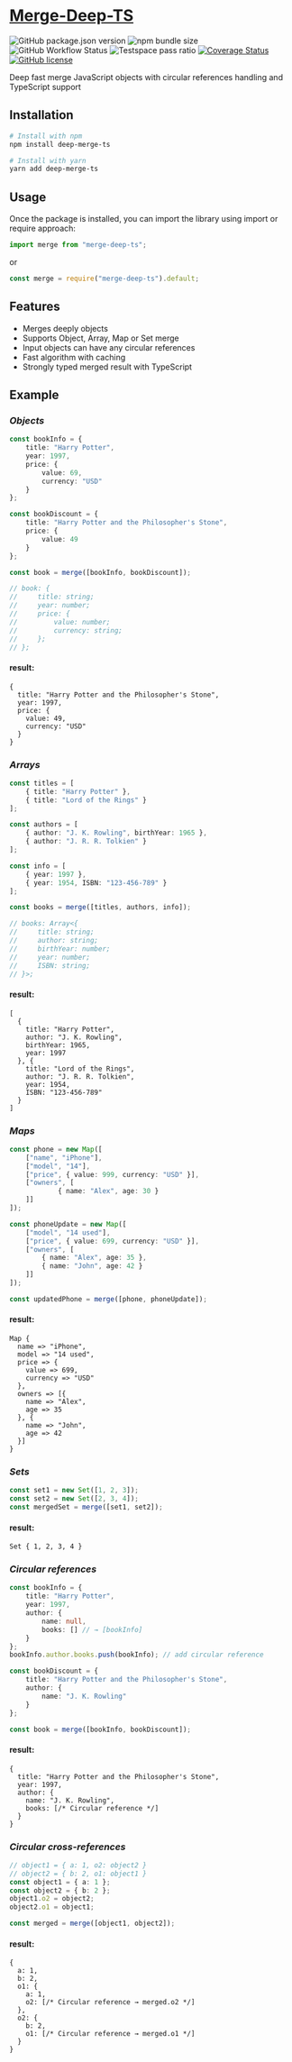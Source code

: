 # [Merge-Deep-TS](https://www.npmjs.com/package/merge-deep-ts)

![GitHub package.json version](https://img.shields.io/github/package-json/v/ichernetskii/merge-deep-ts)
![npm bundle size](https://img.shields.io/bundlephobia/minzip/merge-deep-ts)
![GitHub Workflow Status](https://img.shields.io/github/actions/workflow/status/ichernetskii/merge-deep-ts/publish.yml)
![Testspace pass ratio](https://img.shields.io/testspace/pass-ratio/ichernetskii/ichernetskii:merge-deep-ts/master?label=passed)
[![Coverage Status](https://coveralls.io/repos/github/ichernetskii/merge-deep-ts/badge.svg?branch=ci)](https://coveralls.io/github/ichernetskii/merge-deep-ts?branch=ci)
[![GitHub license](https://img.shields.io/badge/license-MIT-blue.svg)](https://img.shields.io/github/license/ichernetskii/merge-deep-ts)

Deep fast merge JavaScript objects with circular references handling and TypeScript support

## Installation

```sh
# Install with npm
npm install deep-merge-ts
```
```sh
# Install with yarn
yarn add deep-merge-ts
```

## Usage

Once the package is installed, you can import the library using import or require approach:

```js
import merge from "merge-deep-ts";
```

or

```js
const merge = require("merge-deep-ts").default;
```

## Features

* Merges deeply objects
* Supports Object, Array, Map or Set merge
* Input objects can have any circular references
* Fast algorithm with caching
* Strongly typed merged result with TypeScript

## Example

### *Objects*

```typescript
const bookInfo = {
    title: "Harry Potter",
    year: 1997,
    price: {
        value: 69,
        currency: "USD"
    }
};

const bookDiscount = {
    title: "Harry Potter and the Philosopher's Stone",
    price: {
        value: 49
    }
};

const book = merge([bookInfo, bookDiscount]);

// book: {
//     title: string;
//     year: number;
//     price: {
//         value: number;
//         currency: string;
//     };
// };
```
#### result:
```json5
{
  title: "Harry Potter and the Philosopher's Stone",
  year: 1997,
  price: {
    value: 49,
    currency: "USD"
  }
}
```

### *Arrays*

```typescript
const titles = [
    { title: "Harry Potter" },
    { title: "Lord of the Rings" }
];

const authors = [
    { author: "J. K. Rowling", birthYear: 1965 },
    { author: "J. R. R. Tolkien" }
];

const info = [
    { year: 1997 },
    { year: 1954, ISBN: "123-456-789" }
];

const books = merge([titles, authors, info]);

// books: Array<{
//     title: string;
//     author: string;
//     birthYear: number;
//     year: number;
//     ISBN: string;
// }>;
```

#### result:

```json5
[
  {
    title: "Harry Potter",
    author: "J. K. Rowling",
    birthYear: 1965,
    year: 1997
  }, {
    title: "Lord of the Rings",
    author: "J. R. R. Tolkien",
    year: 1954,
    ISBN: "123-456-789"
  }
]
```

### *Maps*

```typescript
const phone = new Map([
    ["name", "iPhone"],
    ["model", "14"],
    ["price", { value: 999, currency: "USD" }],
	["owners", [
            { name: "Alex", age: 30 }
    ]]
]);

const phoneUpdate = new Map([
    ["model", "14 used"],
    ["price", { value: 699, currency: "USD" }],
    ["owners", [
        { name: "Alex", age: 35 },
        { name: "John", age: 42 }
    ]]
]);

const updatedPhone = merge([phone, phoneUpdate]);
```

#### result:

```
Map {
  name => "iPhone",
  model => "14 used",
  price => {
    value => 699,
    currency => "USD"
  },
  owners => [{
    name => "Alex",
    age => 35
  }, {
    name => "John", 
    age => 42
  }]
}
```

### *Sets*

```typescript
const set1 = new Set([1, 2, 3]);
const set2 = new Set([2, 3, 4]);
const mergedSet = merge([set1, set2]);
```

#### result:

```
Set { 1, 2, 3, 4 }
```

### *Circular references*

```typescript
const bookInfo = {
    title: "Harry Potter",
    year: 1997,
    author: {
        name: null,
        books: [] // → [bookInfo]
    }
};
bookInfo.author.books.push(bookInfo); // add circular reference

const bookDiscount = {
    title: "Harry Potter and the Philosopher's Stone",
    author: {
        name: "J. K. Rowling"
    }
};

const book = merge([bookInfo, bookDiscount]);
```

#### result:

```json5
{
  title: "Harry Potter and the Philosopher's Stone",
  year: 1997,
  author: {
    name: "J. K. Rowling",
    books: [/* Circular reference */]
  }
}
```

### *Circular cross-references*

```typescript
// object1 = { a: 1, o2: object2 }
// object2 = { b: 2, o1: object1 }
const object1 = { a: 1 };
const object2 = { b: 2 };
object1.o2 = object2;
object2.o1 = object1;

const merged = merge([object1, object2]);
```

#### result:

```json5
{
  a: 1,
  b: 2,
  o1: {
    a: 1,
    o2: [/* Circular reference → merged.o2 */]
  },
  o2: {
    b: 2,
    o1: [/* Circular reference → merged.o1 */]
  }
}
```
